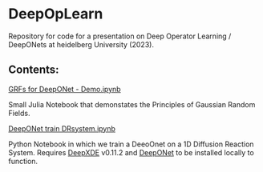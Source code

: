 # DeepOpLearn
Repository for code for a presentation on Deep Operator Learning / DeepONets at heidelberg University (2023).

## Contents:


[GRFs for DeepONet - Demo.ipynb](GRFs%20for%20DeepONet%20-%20Demo.ipynb)

Small Julia Notebook that demonstates the Principles of Gaussian Random Fields.

[DeepONet train DRsystem.ipynb](DeepONet%20train%20DRsystem.ipynb)

Python Notebook in which we train a DeeoOnet on a 1D Diffusion Reaction System.
Requires [DeepXDE](https://github.com/lululxvi/deepxde) v0.11.2 and   [DeepONet](https://github.com/lululxvi/deeponet) to be installed locally to function.
